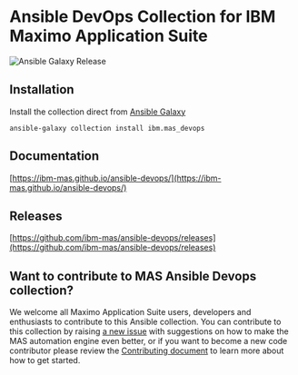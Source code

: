 # Ansible DevOps Collection for IBM Maximo Application Suite
![Ansible Galaxy Release](https://img.shields.io/badge/dynamic/json?style=flat&label=galaxy&prefix=v&url=https://old-galaxy.ansible.com/api/v2/collections/ibm/mas_devops/&query=latest_version.version)


## Installation
Install the collection direct from [Ansible Galaxy](https://galaxy.ansible.com/ibm/mas_devops)

```
ansible-galaxy collection install ibm.mas_devops
```

## Documentation
[https://ibm-mas.github.io/ansible-devops/](https://ibm-mas.github.io/ansible-devops/)


## Releases
[https://github.com/ibm-mas/ansible-devops/releases](https://github.com/ibm-mas/ansible-devops/releases)


## Want to contribute to MAS Ansible Devops collection?
We welcome all Maximo Application Suite users, developers and enthusiasts to contribute to this Ansible collection.  You can contribute to this collection by raising [a new issue](https://github.com/ibm-mas/ansible-devops/issues) with suggestions on how to make the MAS automation engine even better, or if you want to become a new code contributor please review  the [Contributing document](CONTRIBUTING.md) to learn more about how to get started.
